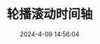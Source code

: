 ---
title: "轮播滚动时间轴"
date: 2024-4-09 14:56:04
updated: 2024-4-10 16:44:01
cover: https://img2.imgtp.com/2024/05/10/kT4vZtND.png
description: 无事可做，诸君！
tag: JS
swiper_index: 1 
---